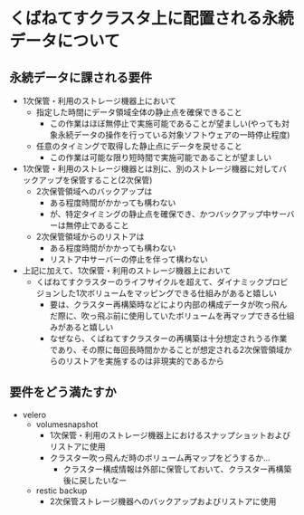 # くばねてすクラスタ上に配置される永続データについて

## 永続データに課される要件

- 1次保管・利用のストレージ機器上において
  - 指定した時間にデータ領域全体の静止点を確保できること
    - この作業はほぼ無停止で実施可能であることが望ましい(やっても対象永続データの操作を行っている対象ソフトウェアの一時停止程度)
  - 任意のタイミングで取得した静止点にデータを戻せること
    - この作業は可能な限り短時間で実施可能であることが望ましい
- 1次保管・利用のストレージ機器とは別に、別のストレージ機器に対してバックアップを保管すること(2次保管)
  - 2次保管領域へのバックアップは
    - ある程度時間がかかっても構わない
    - が、特定タイミングの静止点を確保でき、かつバックアップ中サーバーは無停止であること
  - 2次保管領域からのリストアは
    - ある程度時間がかかっても構わない
    - リストア中サーバーの停止を伴って構わない
- 上記に加えて、1次保管・利用のストレージ機器上において
  - くばねてすクラスターのライフサイクルを超えて、ダイナミックプロビジョンした1次ボリュームをマッピングできる仕組みがあると嬉しい
    - 要は、クラスター再構築時などにより内部の構成データが吹っ飛んだ際に、吹っ飛ぶ前に使用していたボリュームを再マップできる仕組みがあると嬉しい
    - なぜなら、くばねてすクラスターの再構築は十分想定されうる作業であり、その際に毎回長時間かかることが想定される2次保管領域からのリストアを実施するのは非現実的であるから

## 要件をどう満たすか

- velero
  - volumesnapshot
    - 1次保管・利用のストレージ機器上におけるスナップショットおよびリストアに使用
    - クラスター吹っ飛んだ時のボリューム再マップをどうするか…
      - クラスター構成情報は外部に保管しておいて、クラスター再構築後に戻したいなー
  - restic backup
    - 2次保管ストレージ機器へのバックアップおよびリストアに使用
